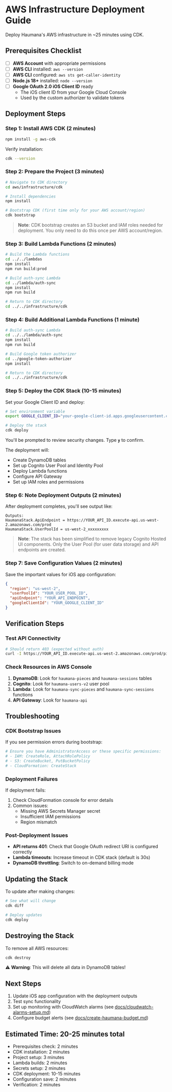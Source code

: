 # AWS Infrastructure Deployment Guide

Deploy Haumana's AWS infrastructure in ~25 minutes using CDK.

## Prerequisites Checklist

- [ ] **AWS Account** with appropriate permissions
- [ ] **AWS CLI** installed: `aws --version`
- [ ] **AWS CLI** configured: `aws sts get-caller-identity`
- [ ] **Node.js 18+** installed: `node --version`
- [ ] **Google OAuth 2.0 iOS Client ID** ready
  - The iOS client ID from your Google Cloud Console
  - Used by the custom authorizer to validate tokens

## Deployment Steps

### Step 1: Install AWS CDK (2 minutes)

```bash
npm install -g aws-cdk
```

Verify installation:
```bash
cdk --version
```

### Step 2: Prepare the Project (3 minutes)

```bash
# Navigate to CDK directory
cd aws/infrastructure/cdk

# Install dependencies
npm install

# Bootstrap CDK (first time only for your AWS account/region)
cdk bootstrap
```

> **Note**: CDK bootstrap creates an S3 bucket and IAM roles needed for deployment. You only need to do this once per AWS account/region.

### Step 3: Build Lambda Functions (2 minutes)

```bash
# Build the Lambda functions
cd ../../lambdas
npm install
npm run build:prod

# Build auth-sync Lambda
cd ../lambda/auth-sync
npm install
npm run build

# Return to CDK directory
cd ../../infrastructure/cdk
```

### Step 4: Build Additional Lambda Functions (1 minute)

```bash
# Build auth-sync Lambda
cd ../../lambda/auth-sync
npm install
npm run build

# Build Google token authorizer  
cd ../google-token-authorizer
npm install

# Return to CDK directory
cd ../../infrastructure/cdk
```

### Step 5: Deploy the CDK Stack (10-15 minutes)

Set your Google Client ID and deploy:

```bash
# Set environment variable
export GOOGLE_CLIENT_ID="your-google-client-id.apps.googleusercontent.com"

# Deploy the stack
cdk deploy
```

You'll be prompted to review security changes. Type **`y`** to confirm.

The deployment will:
- Create DynamoDB tables
- Set up Cognito User Pool and Identity Pool
- Deploy Lambda functions
- Configure API Gateway
- Set up IAM roles and permissions

### Step 6: Note Deployment Outputs (2 minutes)

After deployment completes, you'll see output like:

```
Outputs:
HaumanaStack.ApiEndpoint = https://YOUR_API_ID.execute-api.us-west-2.amazonaws.com/prod
HaumanaStack.UserPoolId = us-west-2_xxxxxxxxx
```

> **Note**: The stack has been simplified to remove legacy Cognito Hosted UI components. Only the User Pool (for user data storage) and API endpoints are created.

### Step 7: Save Configuration Values (2 minutes)

Save the important values for iOS app configuration:

```json
{
  "region": "us-west-2",
  "userPoolId": "YOUR_USER_POOL_ID",
  "apiEndpoint": "YOUR_API_ENDPOINT",
  "googleClientId": "YOUR_GOOGLE_CLIENT_ID"
}
```

## Verification Steps

### Test API Connectivity

```bash
# Should return 403 (expected without auth)
curl -I https://YOUR_API_ID.execute-api.us-west-2.amazonaws.com/prod/pieces
```

### Check Resources in AWS Console

1. **DynamoDB**: Look for `haumana-pieces` and `haumana-sessions` tables
2. **Cognito**: Look for `haumana-users-v2` user pool
3. **Lambda**: Look for `haumana-sync-pieces` and `haumana-sync-sessions` functions
4. **API Gateway**: Look for `haumana-api`

## Troubleshooting

### CDK Bootstrap Issues

If you see permission errors during bootstrap:
```bash
# Ensure you have AdministratorAccess or these specific permissions:
# - IAM: CreateRole, AttachRolePolicy
# - S3: CreateBucket, PutBucketPolicy
# - CloudFormation: CreateStack
```

### Deployment Failures

If deployment fails:
1. Check CloudFormation console for error details
2. Common issues:
   - Missing AWS Secrets Manager secret
   - Insufficient IAM permissions
   - Region mismatch

### Post-Deployment Issues

- **API returns 401**: Check that Google OAuth redirect URI is configured correctly
- **Lambda timeouts**: Increase timeout in CDK stack (default is 30s)
- **DynamoDB throttling**: Switch to on-demand billing mode

## Updating the Stack

To update after making changes:

```bash
# See what will change
cdk diff

# Deploy updates
cdk deploy
```

## Destroying the Stack

To remove all AWS resources:

```bash
cdk destroy
```

⚠️ **Warning**: This will delete all data in DynamoDB tables!

## Next Steps

1. Update iOS app configuration with the deployment outputs
2. Test sync functionality
3. Set up monitoring with CloudWatch alarms (see [docs/cloudwatch-alarms-setup.md](infrastructure/docs/cloudwatch-alarms-setup.md))
4. Configure budget alerts (see [docs/create-haumana-budget.md](infrastructure/docs/create-haumana-budget.md))

## Estimated Time: 20-25 minutes total

- Prerequisites check: 2 minutes
- CDK installation: 2 minutes  
- Project setup: 3 minutes
- Lambda builds: 2 minutes
- Secrets setup: 2 minutes
- CDK deployment: 10-15 minutes
- Configuration save: 2 minutes
- Verification: 2 minutes
